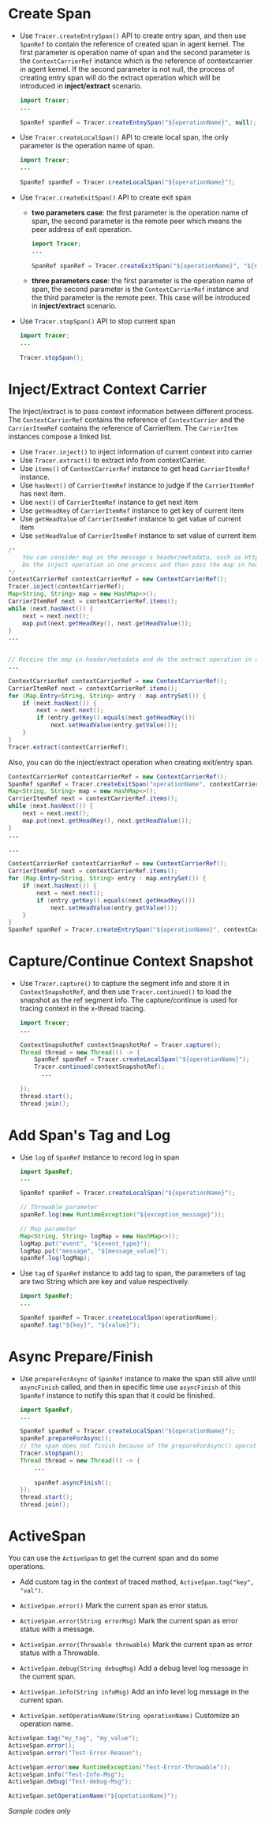 # Create Span

* Use `Tracer.createEntrySpan()` API to create entry span, and then use `SpanRef` to contain the reference of created span in agent kernel. The first parameter is operation name of span and the second parameter is the `ContextCarrierRef` instance which is the reference of contextcarrier in agent kernel. If the second parameter is not null, the process of creating entry span will do the extract operation which will be introduced in **inject/extract** scenario.

  ```java
  import Tracer;
  ...
    
  SpanRef spanRef = Tracer.createEnteySpan("${operationName}", null);
  ```

* Use `Tracer.createLocalSpan()` API to create local span, the only parameter is the operation name of span.

  ```java
  import Tracer;
  ...
    
  SpanRef spanRef = Tracer.createLocalSpan("${operationName}");
  ```

* Use `Tracer.createExitSpan()` API to create exit span

  * **two parameters case**: the first parameter is the operation name of span, the second parameter is the remote peer which means the peer address of exit operation.

    ```java
    import Tracer;
    ...
      
    SpanRef spanRef = Tracer.createExitSpan("${operationName}", "${remotePeer}");
    ```

  * **three parameters case**: the first parameter is the operation name of span, the second parameter is the `ContextCarrierRef` instance and the third parameter is the remote peer. This case will be introduced in **inject/extract** scenario.

* Use `Tracer.stopSpan()` API to stop current span

  ```java
  import Tracer;
  ...
    
  Tracer.stopSpan();
  ```

# Inject/Extract Context Carrier

The Inject/extract is to pass context information between different process. The `ContextCarrierRef` contains the reference of `ContextCarrier` and the `CarrierItemRef` contains the reference of CarrierItem. The `CarrierItem` instances compose a linked list. 

* Use `Tracer.inject()` to inject information of current context into carrier
* Use `Tracer.extract()` to extract info from contextCarrier. 
* Use `items()` of `ContextCarrierRef` instance to get head `CarrierItemRef` instance.  
* Use `hasNext()` of `CarrierItemRef` instance to judge if the `CarrierItemRef` has next item.
* Use `next()` of `CarrierItemRef` instance to get next item
* Use `getHeadKey` of `CarrierItemRef` instance to get key of current item
* Use `getHeadValue` of `CarrierItemRef` instance to get value of current item
* Use `setHeadValue` of `CarrierItemRef` instance to set value of current item

```java
/* 
	You can consider map as the message's header/metadata, such as Http, MQ and RPC. 
	Do the inject operation in one process and then pass the map in header/metadata.
*/
ContextCarrierRef contextCarrierRef = new ContextCarrierRef();
Tracer.inject(contextCarrierRef);
Map<String, String> map = new HashMap<>();
CarrierItemRef next = contextCarrierRef.items();
while (next.hasNext()) {
    next = next.next();
    map.put(next.getHeadKey(), next.getHeadValue());
}
...
 
```

```java
// Receive the map in header/metadata and do the extract operation in another process. 
...

ContextCarrierRef contextCarrierRef = new ContextCarrierRef();
CarrierItemRef next = contextCarrierRef.items();
for (Map.Entry<String, String> entry : map.entrySet()) {
    if (next.hasNext()) {
        next = next.next();
        if (entry.getKey().equals(next.getHeadKey()))
            next.setHeadValue(entry.getValue());
    }
}
Tracer.extract(contextCarrierRef);
```

Also, you can do the inject/extract operation when creating exit/entry span.

```java
ContextCarrierRef contextCarrierRef = new ContextCarrierRef();
SpanRef spanRef = Tracer.createExitSpan("operationName", contextCarrierRef, "remotePeer");
Map<String, String> map = new HashMap<>();
CarrierItemRef next = contextCarrierRef.items();
while (next.hasNext()) {
    next = next.next();
    map.put(next.getHeadKey(), next.getHeadValue());
}
...

```

```java
...

ContextCarrierRef contextCarrierRef = new ContextCarrierRef();
CarrierItemRef next = contextCarrierRef.items();
for (Map.Entry<String, String> entry : map.entrySet()) {
    if (next.hasNext()) {
        next = next.next();
        if (entry.getKey().equals(next.getHeadKey()))
            next.setHeadValue(entry.getValue());
    }
}
SpanRef spanRef = Tracer.createEntrySpan("${operationName}", contextCarrierRef);
```

# Capture/Continue Context Snapshot

* Use `Tracer.capture()` to capture the segment info and store it in `ContextSnapshotRef`, and then use `Tracer.continued()` to load the snapshot as the ref segment info. The capture/continue is used for tracing context in the x-thread tracing.

  ```java
  import Tracer;
  ...
    
  ContextSnapshotRef contextSnapshotRef = Tracer.capture();
  Thread thread = new Thread(() -> {
      SpanRef spanRef = Tracer.createLocalSpan("${operationName}");
      Tracer.continued(contextSnapshotRef);
    	...
      
  });
  thread.start();
  thread.join();
  ```

# Add Span's Tag and Log

* Use `log` of `SpanRef` instance to record log in span

  ```java
  import SpanRef;
  ...
  
  SpanRef spanRef = Tracer.createLocalSpan("${operationName}");
  
  // Throwable parameter
  spanRef.log(new RuntimeException("${exception_message}"));  
  
  // Map parameter
  Map<String, String> logMap = new HashMap<>();
  logMap.put("event", "${event_type}");
  logMap.put("message", "${message_value}");
  spanRef.log(logMap);  
  ```

* Use `tag` of `SpanRef` instance to add tag to span, the parameters of tag are two String which are key and value respectively.

  ```java
  import SpanRef;
  ...
  
  SpanRef spanRef = Tracer.createLocalSpan(operationName);
  spanRef.tag("${key}", "${value}");
  ```

# Async Prepare/Finish

* Use `prepareForAsync` of `SpanRef` instance to make the span still alive until `asyncFinish` called, and then in specific time use `asyncFinish` of this `SpanRef` instance to notify this span that it could be finished.

  ```java
  import SpanRef;
  ...
  
  SpanRef spanRef = Tracer.createLocalSpan("${operationName}");
  spanRef.prepareForAsync();
  // the span does not finish because of the prepareForAsync() operation
  Tracer.stopSpan();
  Thread thread = new Thread(() -> {
      ...
      
      spanRef.asyncFinish();
  });
  thread.start();
  thread.join();
  ```

# ActiveSpan

You can use the `ActiveSpan` to get the current span and do some operations.

* Add custom tag in the context of traced method, `ActiveSpan.tag("key", "val")`.

* `ActiveSpan.error()` Mark the current span as error status.
* `ActiveSpan.error(String errorMsg)` Mark the current span as error status with a message.
* `ActiveSpan.error(Throwable throwable)` Mark the current span as error status with a Throwable.
* `ActiveSpan.debug(String debugMsg)` Add a debug level log message in the current span.
* `ActiveSpan.info(String infoMsg)` Add an info level log message in the current span.
* `ActiveSpan.setOperationName(String operationName)` Customize an operation name. 

```java
ActiveSpan.tag("my_tag", "my_value");
ActiveSpan.error();
ActiveSpan.error("Test-Error-Reason");

ActiveSpan.error(new RuntimeException("Test-Error-Throwable"));
ActiveSpan.info("Test-Info-Msg");
ActiveSpan.debug("Test-debug-Msg");

ActiveSpan.setOperationName("${opetationName}");
```
_Sample codes only_

